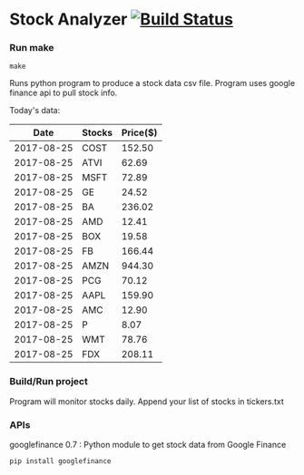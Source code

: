 # Stock Analyzer [![Build Status](https://travis-ci.org/ogoyal/StockAnalyzer.svg?branch=master)](https://travis-ci.org/ogoyal/StockAnalyzer)

### Run make
```
make
```

Runs python program to produce a stock data csv file. Program uses google finance api to pull stock info.

Today's data:

| Date| Stocks| Price($) | 
| --- | --- | ---  | 
| 2017-08-25| COST| 152.50 | 
| 2017-08-25| ATVI| 62.69 | 
| 2017-08-25| MSFT| 72.89 | 
| 2017-08-25| GE| 24.52 | 
| 2017-08-25| BA| 236.02 | 
| 2017-08-25| AMD| 12.41 | 
| 2017-08-25| BOX| 19.58 | 
| 2017-08-25| FB| 166.44 | 
| 2017-08-25| AMZN| 944.30 | 
| 2017-08-25| PCG| 70.12 | 
| 2017-08-25| AAPL| 159.90 | 
| 2017-08-25| AMC| 12.90 | 
| 2017-08-25| P| 8.07 | 
| 2017-08-25| WMT| 78.76 | 
| 2017-08-25| FDX| 208.11 | 

### Build/Run project

Program will monitor stocks daily. Append your list of stocks in tickers.txt

### APIs
googlefinance 0.7 : Python module to get stock data from Google Finance

```
pip install googlefinance
```

